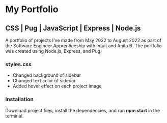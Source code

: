 # My Portfolio
<h2>CSS | Pug | JavaScript | Express | Node.js</h2>
<p>A portfolio of projects I've made from May 2022 to August 2022 as part of the Software Engineer Apprenticeship with Intuit and Anita B. The portfolio was created using Node.js, Express, and Pug.</p> 

<h3>styles.css</h3>
<ul>
    <li>Changed background of sidebar</li>
    <li>Changed text color of sidebar</li>
    <li>Added hover effect on each project image</li>
</ul>

<h3>Installation</h3>
Download project files, install the dependencies, and run <strong>npm start</strong> in the terminal.
 
